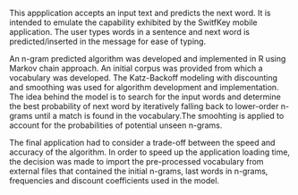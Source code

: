 This appplication accepts an input text and predicts the next word.
It is intended to emulate the capability exhibited by the SwitfKey mobile application. The user types words in a sentence and next word is predicted/inserted in the message for ease of typing.

An n-gram predicted algorithm was developed and implemented in R using Markov chain approach. An initial corpus was provided from which a vocabulary was developed. The Katz-Backoff modeling with discounting and smoothing was used for algorithm development and implementation. The idea behind the model is to search for the input words and determine the best probability of next word by iteratively falling back to lower-order n-grams until a match is found in the vocabulary.The smoohting is applied to account for the probabilities of potential unseen n-grams.    

The final application had to consider a trade-off between the speed and accuracy of the algorithm. In order to speed up the application loading time, the decision was made to import the pre-processed vocabulary from external files that contained the initial n-grams, last words in n-grams, frequencies and discount coefficients used in the model.    
